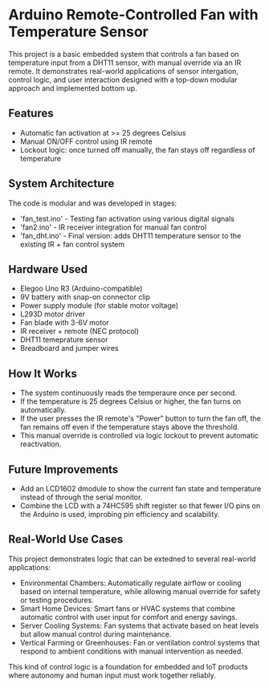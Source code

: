 # Arduino Remote-Controlled Fan with Temperature Sensor
This project is a basic embedded system that controls a fan based on temperature input from a DHT11 sensor, with manual override via an IR remote. It demonstrates real-world applications of sensor intergation, control logic, and user interaction designed with a top-down modular approach and implemented bottom up.

## Features
- Automatic fan activation at >= 25 degrees Celsius
- Manual ON/OFF control using IR remote
- Lockout logic: once turned off manually, the fan stays off regardless of temperature

## System Architecture

The code is modular and was developed in stages: 

- 'fan_test.ino' - Testing fan activation using various digital signals
- 'fan2.ino' - IR receiver integration for manual fan control
- 'fan_dht.ino' - Final version: adds DHT11 temperature sensor to the existing IR + fan control system

## Hardware Used
- Elegoo Uno R3 (Arduino-compatible)
- 9V battery with snap-on connector clip
- Power supply module (for stable motor voltage)
- L293D motor driver
- Fan blade with 3-6V motor
- IR receiver + remote (NEC protocol)
- DHT11 temeprature sensor
- Breadboard and jumper wires

## How It Works
- The system continuously reads the temperaure once per second.
- If the temperature is 25 degrees Celsius or higher, the fan turns on automatically.
- If the user presses the IR remote's "Power" button to turn the fan off, the fan remains off even if the temperature stays above the threshold.
- This manual override is controlled via logic lockout to prevent automatic reactivation.

## Future Improvements
- Add an LCD1602 dmodule to show the current fan state and temperature instead of through the serial monitor.
- Combine the LCD with a 74HC595 shift register so that fewer I/O pins on the Arduino is used, improbing pin efficiency and scalability.

## Real-World Use Cases

This project demonstrates logic that can be extedned to several real-world applications:

- Environmental Chambers: Automatically regulate airflow or cooling based on internal temperature, while allowing manual override for safety or testing procedures.
- Smart Home Devices: Smart fans or HVAC systems that combine automatic control with user input for comfort and energy savings.
- Server Cooling Systems: Fan systems that activate based on heat levels but allow manual control during maintenance.
- Vertical Farming or Greenhouses: Fan or ventilation control systems that respond to ambient conditions with manual intervention as needed.

This kind of control logic is a foundation for embedded and IoT products where autonomy and human input must work together reliably.
